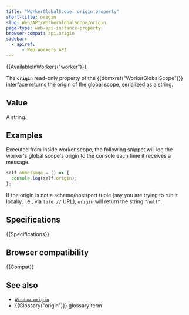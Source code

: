 ```yaml
---
title: "WorkerGlobalScope: origin property"
short-title: origin
slug: Web/API/WorkerGlobalScope/origin
page-type: web-api-instance-property
browser-compat: api.origin
sidebar:
  - apiref:
      - Web Workers API
---
```


{{AvailableInWorkers("worker")}}

The **`origin`** read-only property of the {{domxref("WorkerGlobalScope")}} interface returns the origin of the global scope, serialized as a string.

## Value

A string.

## Examples

Executed from inside worker scope, the following snippet will log the worker's global scope's origin to the console each time it receives a message.

```js
self.onmessage = () => {
  console.log(self.origin);
};
```

If the origin is not a scheme/host/port tuple (say you are trying to run it locally, i.e., via `file://` URL), `origin` will return the string `"null"`.

## Specifications

{{Specifications}}

## Browser compatibility

{{Compat}}

## See also

- [`Window.origin`](/en-US/docs/Web/API/Window/origin)
- {{Glossary("origin")}} glossary term
